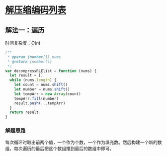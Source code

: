 # [解压缩编码列表](https://leetcode-cn.com/problems/decompress-run-length-encoded-list/description/)

## 解法一：遍历

时间复杂度：$O(n)$

```javascript
/**
 * @param {number[]} nums
 * @return {number[]}
 */
var decompressRLElist = function (nums) {
  let result = []
  while (nums.length) {
    let count = nums.shift()
    let number = nums.shift()
    let tempArr = new Array(count)
    tempArr.fill(number)
    result.push(...tempArr)
  }
  return result
}
```

### 解题思路

每次循环时取出前两个值，一个作为个数，一个作为填充数。然后构建一个新的数组，每次遍历的最后把这个数组推到最后的数组中即可。